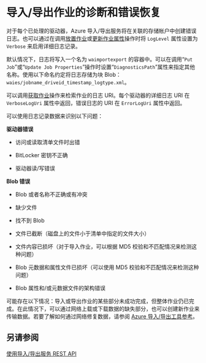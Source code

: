 <properties
    pageTitle="导入/导出作业的诊断和错误恢复 | Azure"
    description="了解如何为 Azure 导入/导出服务作业启用详细日志记录"
    author="muralikk"
    manager="syadav"
    editor="tysonn"
    services="storage"
    documentationcenter="" />
<tags
    ms.assetid="096cc795-9af6-4335-9fe8-fffa9f239a17"
    ms.service="storage"
    ms.workload="storage"
    ms.tgt_pltfrm="na"
    ms.devlang="na"
    ms.topic="article"
    ms.date="01/23/2017"
    wacn.date="03/20/2017"
    ms.author="muralikk" />  


# 导入/导出作业的诊断和错误恢复
对于每个已处理的驱动器，Azure 导入/导出服务将在关联的存储帐户中创建错误日志。也可以通过在调用[放置作业](https://docs.microsoft.com/zh-cn/rest/api/storageimportexport/jobs#Jobs_CreateOrUpdate)或[更新作业属性](https://docs.microsoft.com/zh-cn/rest/api/storageimportexport/jobs#Jobs_Update)操作时将 `LogLevel` 属性设置为 `Verbose` 来启用详细日志记录。

 默认情况下，日志将写入一个名为 `waimportexport` 的容器中。可以在调用“`Put Job`”或“`Update Job Properties`”操作时设置“`DiagnosticsPath`”属性来指定其他名称。使用以下命名约定将日志存储为块 Blob：`waies/jobname_driveid_timestamp_logtype.xml`。

 可以调用[获取作业](https://docs.microsoft.com/zh-cn/rest/api/storageimportexport/jobs#Jobs_Get)操作来检索作业的日志 URI。每个驱动器的详细日志 URI 在 `VerboseLogUri` 属性中返回，错误日志的 URI 在 `ErrorLogUri` 属性中返回。

可以使用日志记录数据来识别以下问题：

**驱动器错误**

-   访问或读取清单文件时出错

-   BitLocker 密钥不正确

-   驱动器读/写错误

**Blob 错误**

-   Blob 或者名称不正确或有冲突

-   缺少文件

-   找不到 Blob

-   文件已截断（磁盘上的文件小于清单中指定的文件大小）

-   文件内容已损坏（对于导入作业，可以根据 MD5 校验和不匹配情况来检测这种问题）

-   Blob 元数据和属性文件已损坏（可以使用 MD5 校验和不匹配情况来检测这种问题）

-   Blob 属性和/或元数据文件的架构错误

可能存在以下情况：导入或导出作业的某些部分未成功完成，但整体作业仍已完成。在此情况下，可以通过网络上载或下载数据的缺失部分，也可以创建新作业来传输数据。若要了解如何通过网络修复数据，请参阅 [Azure 导入/导出工具参考](/documentation/articles/storage-import-export-tool-how-to-v1/)。

## 另请参阅
[使用导入/导出服务 REST API](/documentation/articles/storage-import-export-using-the-rest-api/)

<!---HONumber=Mooncake_0313_2017-->